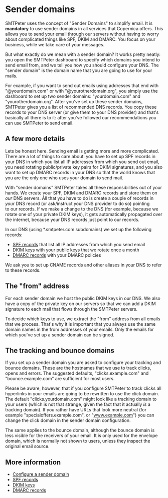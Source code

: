 # Sender domains

SMTPeter uses the concept of "Sender Domains" to simplify email. 
It is **mandatory** to use
sender domains in all services that Copernica offers. This allows you to send your email through our servers 
without having to worry about complicated things like SPF, DKIM and DMARC. 
You focus on your business, while we take care of your messages.

But what exactly do we mean with a sender domain? It works pretty neatly: 
you open the SMTPeter dashboard to specify which domains you intend 
to send email from, and we tell you how you should configure your DNS. The
"sender domain" is the domain name that you are going to use for your
mails.

For example, if you want to send out emails using addresses that end with 
"@yourdomain.com" or with "@yourotherdomain.org", you simply use the dashboard 
to set up two sender domains: "yourdomain.com" and "yourotherdomain.org". After 
you've set up these sender domains, SMTPeter gives you a list of recommended 
DNS records. You copy these records to your DNS server (or give them to your 
DNS provider) and that's basically all there is to it: after you've followed 
our recommendations you can use SMTPeter to send email.

## A few more details

Lets be honest here. Sending email is getting more and more complicated. 
There are a lot of things to care about: you have to set up SPF records in 
your DNS in which you list all IP addresses from which you send out email, 
you need rotating public/private key pairs for DKIM signatures, and you 
also want to set up DMARC records in your DNS so that the world knows that 
you are the only one who uses your domain to send mail.

With "sender domains" SMTPeter takes all these responsibilities out of your 
hands. We create your SPF, DKIM and DMARC records and store them 
on _our_ DNS servers. All that you have to do is create a couple of records 
in _your_ DNS record (or ask/instruct your DNS provider to do so) pointing  
to our records. If we make a change to the DNS (for example, because we rotate 
one of your private DKIM keys), it gets automatically propagated over the 
internet, because your DNS records just point to our records.

In our DNS (using *.smtpeter.com subdomains) we set up the following records:

- [SPF records](spf-validation) that list all IP addresses from which you send email
- [DKIM keys](dkim-signing) with your public keys that we rotate once a month
- [DMARC records](dmarc-deployment) with your DMARC policies

We ask you to set up CNAME records and other aliases in your DNS to refer
to these records. 

## The "from" address

For each sender domain we host the public DKIM keys in our DNS. We also
have a copy of the private key on our servers so that we can add a DKIM 
signature to each mail that flows through the SMTPeter servers.

To decide which keys to use, we extract the "from" address from all
emails that we process. That's why it is important that you always use
the same domain names in the from addresses of your emails. Only the 
emails for which you've set up a sender domain can be signed.

## The tracking and bounce domains

If you set up a sender domain you are asked to configure your tracking and
bounce domains. These are the hostnames that we use to track clicks,
opens and errors. The suggested defaults, "clicks.example.com" and 
"bounce.example.com" are sufficient for most users. 

Please be aware, however, that if you configure SMTPeter to track clicks all hyperlinks 
in your emails are going to be rewritten to use the click domain. The default
"clicks.yourdomain.com" might look like a tracking domain to your users (which 
is not that strange, given the fact that it actually _is_ a tracking domain).
If you rather have URLs that look more neutral (for example "specialoffers.example.com",
or "www.example.com") you can change the click domain in the
sender domain configuration.

The same applies to the bounce domain, although the bounce domain is less 
visible for the receivers of your email. It is only used for the envelope
domain, which is normally not shown to users, unless they inspect the original email source.

## More information

* [Configure a sender domain](./introduction-sender-domains)
* [SPF records](spf-validation)
* [DKIM keys](dkim-signing)
* [DMARC records](dmarc-deployment)

